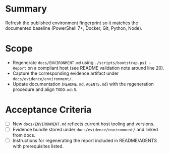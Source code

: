 # Summary
Refresh the published environment fingerprint so it matches the documented baseline (PowerShell 7+, Docker, Git, Python, Node).

# Scope
- Regenerate `docs/ENVIRONMENT.md` using `./scripts/bootstrap.ps1 -Report` on a compliant host (see README validation note around line 20).
- Capture the corresponding evidence artifact under `docs/evidence/environment/`.
- Update documentation (`README.md`, `AGENTS.md`) with the regeneration procedure and align `TODO.md:5`.

# Acceptance Criteria
- [ ] New `docs/ENVIRONMENT.md` reflects current host tooling and versions.
- [ ] Evidence bundle stored under `docs/evidence/environment/` and linked from docs.
- [ ] Instructions for regenerating the report included in README/AGENTS with prerequisites listed.
